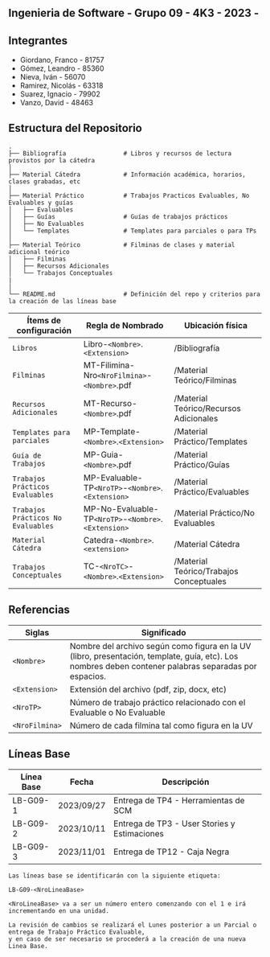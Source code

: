 ## Ingenieria de Software - Grupo 09 - 4K3 - 2023 -

## Integrantes

- Giordano, Franco - 81757
- Gómez, Leandro - 85360
- Nieva, Iván - 56070
- Ramirez, Nicolás - 63318
- Suarez, Ignacio - 79902
- Vanzo, David - 48463

## Estructura del Repositorio
    .
    ├── Bibliografía                # Libros y recursos de lectura provistos por la cátedra
    │
    ├── Material Cátedra            # Información académica, horarios, clases grabadas, etc
    │
    ├── Material Práctico           # Trabajos Practicos Evaluables, No Evaluables y guías 
    │   ├── Evaluables              
    │   ├── Guías                   # Guías de trabajos prácticos
    │   ├── No Evaluables
    │   └── Templates               # Templates para parciales o para TPs
    │
    ├── Material Teórico            # Filminas de clases y material adicional teórico
    │   ├── Filminas
    │   ├── Recursos Adicionales
    │   └── Trabajos Conceptuales
    |   
    │
    └── README.md                   # Definición del repo y criterios para la creación de las líneas base       
    

| Ítems de configuración              | Regla de Nombrado                                    | Ubicación física                        |
|-------------------------------------|------------------------------------------------------|-----------------------------------------|
| `Libros`                            | Libro-`<Nombre>`.`<Extension>`                       | /Bibliografía                           |
| `Filminas`                          | MT-Filimina-Nro`<NroFilmina>`-`<Nombre>`.pdf         | /Material Teórico/Filminas              |
| `Recursos Adicionales`              | MT-Recurso-`<Nombre>`.pdf                            | /Material Teórico/Recursos Adicionales  |
| `Templates para parciales`          | MP-Template-`<Nombre>`.`<Extension>`                 | /Material Práctico/Templates            |
| `Guía de Trabajos`                  | MP-Guia-`<Nombre>`.pdf                               | /Material Práctico/Guías                |
| `Trabajos Prácticos Evaluables`     | MP-Evaluable-TP`<NroTP>`-`<Nombre>`.`<Extension>`    | /Material Práctico/Evaluables           |
| `Trabajos Prácticos No Evaluables`  | MP-No-Evaluable-TP`<NroTP>`-`<Nombre>`.`<Extension>` | /Material Práctico/No Evaluables        |
| `Material Cátedra`                  | Catedra-`<Nombre>`.`<extension>`                     | /Material Cátedra                       |
| `Trabajos Conceptuales`             | TC-`<NroTC>`-`<Nombre>`.`<Extension>`                 | /Material Teórico/Trabajos Conceptuales | 



## Referencias
| Siglas       		| Significado                                                                                                                                           |
|-----------------------|-------------------------------------------------------------------------------------------------------------------------------------------------------|
| `<Nombre>`   		| Nombre del archivo según como figura en la UV (libro, presentación, template, guía, etc). Los nombres deben contener palabras separadas por espacios. |
| `<Extension>`      	| Extensión del archivo (pdf, zip, docx, etc)                                                                                                           |
| `<NroTP>` 		| Número de trabajo práctico relacionado con el Evaluable o No Evaluable                                                                                |
| `<NroFilmina>`     | Número de cada filmina tal como figura en la UV												                                                                                           |

## Líneas Base
|Línea Base|Fecha|Descripción|
|----------|-----|-----------|
|LB-G09-1|2023/09/27|Entrega de TP4 - Herramientas de SCM|
|LB-G09-2|2023/10/11|Entrega de TP3 - User Stories y Estimaciones|
|LB-G09-3|2023/11/01|Entrega de TP12 - Caja Negra|
```
Las líneas base se identificarán con la siguiente etiqueta:

LB-G09-<NroLineaBase>

<NroLineaBase> va a ser un número entero comenzando con el 1 e irá incrementando en una unidad.

La revisión de cambios se realizará el Lunes posterior a un Parcial o entrega de Trabajo Práctico Evaluable, 
y en caso de ser necesario se procederá a la creación de una nueva Linea Base.
```
